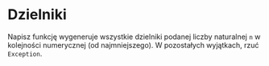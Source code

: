 # Dzielniki

Napisz funkcję wygeneruje wszystkie dzielniki podanej liczby naturalnej `n` w kolejności numerycznej (od najmniejszego).
W pozostałych wyjątkach, rzuć `Exception`.